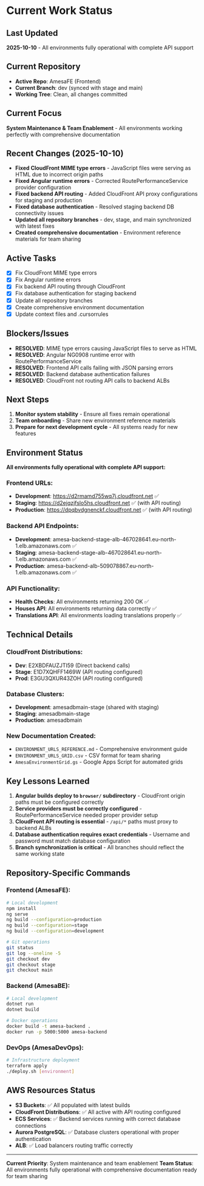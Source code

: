 # Current Work Status

## Last Updated
**2025-10-10** - All environments fully operational with complete API support

## Current Repository
- **Active Repo**: AmesaFE (Frontend)
- **Current Branch**: dev (synced with stage and main)
- **Working Tree**: Clean, all changes committed

## Current Focus
**System Maintenance & Team Enablement** - All environments working perfectly with comprehensive documentation

## Recent Changes (2025-10-10)
- **Fixed CloudFront MIME type errors** - JavaScript files were serving as HTML due to incorrect origin paths
- **Fixed Angular runtime errors** - Corrected RoutePerformanceService provider configuration
- **Fixed backend API routing** - Added CloudFront API proxy configurations for staging and production
- **Fixed database authentication** - Resolved staging backend DB connectivity issues
- **Updated all repository branches** - dev, stage, and main synchronized with latest fixes
- **Created comprehensive documentation** - Environment reference materials for team sharing

## Active Tasks
- [x] Fix CloudFront MIME type errors
- [x] Fix Angular runtime errors
- [x] Fix backend API routing through CloudFront
- [x] Fix database authentication for staging backend
- [x] Update all repository branches
- [x] Create comprehensive environment documentation
- [x] Update context files and .cursorrules

## Blockers/Issues
- **RESOLVED**: MIME type errors causing JavaScript files to serve as HTML
- **RESOLVED**: Angular NG0908 runtime error with RoutePerformanceService
- **RESOLVED**: Frontend API calls failing with JSON parsing errors
- **RESOLVED**: Backend database authentication failures
- **RESOLVED**: CloudFront not routing API calls to backend ALBs

## Next Steps
1. **Monitor system stability** - Ensure all fixes remain operational
2. **Team onboarding** - Share new environment reference materials
3. **Prepare for next development cycle** - All systems ready for new features

## Environment Status
**All environments fully operational with complete API support:**

### Frontend URLs:
- **Development**: https://d2rmamd755wq7j.cloudfront.net ✅
- **Staging**: https://d2ejqzjfslo5hs.cloudfront.net ✅ (with API routing)
- **Production**: https://dpqbvdgnenckf.cloudfront.net ✅ (with API routing)

### Backend API Endpoints:
- **Development**: amesa-backend-stage-alb-467028641.eu-north-1.elb.amazonaws.com ✅
- **Staging**: amesa-backend-stage-alb-467028641.eu-north-1.elb.amazonaws.com ✅
- **Production**: amesa-backend-alb-509078867.eu-north-1.elb.amazonaws.com ✅

### API Functionality:
- **Health Checks**: All environments returning 200 OK ✅
- **Houses API**: All environments returning data correctly ✅
- **Translations API**: All environments loading translations properly ✅

## Technical Details

### CloudFront Distributions:
- **Dev**: E2XBDFAUZJTI59 (Direct backend calls)
- **Stage**: E1D7XQHFF1469W (API routing configured)
- **Prod**: E3GU3QXUR43ZOH (API routing configured)

### Database Clusters:
- **Development**: amesadbmain-stage (shared with staging)
- **Staging**: amesadbmain-stage
- **Production**: amesadbmain

### New Documentation Created:
- `ENVIRONMENT_URLS_REFERENCE.md` - Comprehensive environment guide
- `ENVIRONMENT_URLS_GRID.csv` - CSV format for team sharing
- `AmesaEnvironmentGrid.gs` - Google Apps Script for automated grids

## Key Lessons Learned
1. **Angular builds deploy to `browser/` subdirectory** - CloudFront origin paths must be configured correctly
2. **Service providers must be correctly configured** - RoutePerformanceService needed proper provider setup
3. **CloudFront API routing is essential** - `/api/*` paths must proxy to backend ALBs
4. **Database authentication requires exact credentials** - Username and password must match database configuration
5. **Branch synchronization is critical** - All branches should reflect the same working state

## Repository-Specific Commands

### Frontend (AmesaFE):
```bash
# Local development
npm install
ng serve
ng build --configuration=production
ng build --configuration=stage
ng build --configuration=development

# Git operations
git status
git log --oneline -5
git checkout dev
git checkout stage
git checkout main
```

### Backend (AmesaBE):
```bash
# Local development
dotnet run
dotnet build

# Docker operations
docker build -t amesa-backend .
docker run -p 5000:5000 amesa-backend
```

### DevOps (AmesaDevOps):
```bash
# Infrastructure deployment
terraform apply
./deploy.sh [environment]
```

## AWS Resources Status
- **S3 Buckets**: ✅ All populated with latest builds
- **CloudFront Distributions**: ✅ All active with API routing configured
- **ECS Services**: ✅ Backend services running with correct database connections
- **Aurora PostgreSQL**: ✅ Database clusters operational with proper authentication
- **ALB**: ✅ Load balancers routing traffic correctly

---

**Current Priority**: System maintenance and team enablement
**Team Status**: All environments fully operational with comprehensive documentation ready for team sharing